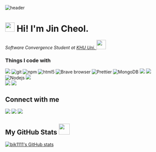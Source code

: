 ![header](https://capsule-render.vercel.app/api?type=wave&color=auto&height=300&section=header&text=Hey,%Hello!&fontSize=100&fontAlign=50)

<h1><img src="https://emojis.slackmojis.com/emojis/images/1531849430/4246/blob-sunglasses.gif?1531849430" width="30"/> Hi! I'm Jin Cheol.</h1>

<p><em>Software Convergence Student at <a href="http://swcon.khu.ac.kr/wordpress/"> KHU Uni.  </a><img src="https://media.giphy.com/media/WUlplcMpOCEmTGBtBW/giphy.gif" width="30"> 
</em></p>

<h3>Things I code with</h3>
<p>
  <img src="https://img.shields.io/badge/javascript-F7DF1E?style=flat-square&logo=javascript&logoColor=white"> 
  <img alt="git" src="https://img.shields.io/badge/-Git-F05032?style=flat-square&logo=git&logoColor=white" />
  <img alt="npm" src="https://img.shields.io/badge/-NPM-CB3837?style=flat-square&logo=npm&logoColor=white" />
  <img alt="html5" src="https://img.shields.io/badge/-HTML5-E34F26?style=flat-square&logo=html5&logoColor=white" />
  <img alt="Brave browser" src="https://img.shields.io/badge/-Brave_Browser-FB542B?style=flat-square&logo=brave&logoColor=white" />
  <img alt="Prettier" src="https://img.shields.io/badge/-Prettier-F7B93E?style=flat-square&logo=prettier&logoColor=white" />
  <img alt="MongoDB" src="https://img.shields.io/badge/-MongoDB-13aa52?style=flat-square&logo=mongodb&logoColor=white" />
  <img src="https://img.shields.io/badge/mariaDB-003545?style=flat-square&logo=mariaDB&logoColor=white">
  <img src="https://img.shields.io/badge/mysql-4479A1?style=flat-square&logo=mysql&logoColor=white"> 
  <img alt="Nodejs" src="https://img.shields.io/badge/-Nodejs-43853d?style=flat-square&logo=Node.js&logoColor=white" />
  <img src="https://img.shields.io/badge/express-000000?style=flat-square&logo=express&logoColor=white"> <br>
  <img src="https://img.shields.io/badge/bootstrap-7952B3?style=flat-square&logo=bootstrap&logoColor=white">
  <img src="https://img.shields.io/badge/linux-FCC624?style=flat-square&logo=linux&logoColor=black">


</p>




<h2>Connect with me </h3>

<a href="https://velog.io/@bik1111"><img src="https://img.shields.io/badge/Velog-3DDC84?style=flat-square&logo=Blogger&logoColor=white"/></a>
<a href="https://www.instagram.com/cheolll2/" target="_blank"><img src="https://img.shields.io/badge/cheolll2-E4405F?style=flat-square&logo=instagram&logoColor=ffffff"/></a>
<a href="https://www.notion.so/e301333fb3924275b5fcc8026a888d5a" target="_blank"><img src="https://img.shields.io/badge/notion-000000?style=flat-square&logo=Notion&logoColor=ffffff"/></a>


 <!-- Conecct section: END -->
 
 
  <!-- GitHub section -->

 ##  My GitHub Stats <img src = "https://i.pinimg.com/originals/65/c4/f4/65c4f452571be1261e9c623f7da488ac.gif" width = 35px> 
 


[![bik1111's GitHub stats](https://github-readme-stats.vercel.app/api?username=bik1111)](https://github.com/bik1111/github-readme-stats)

